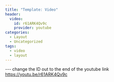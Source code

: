 ```yaml
---
title: "Template: Video"
header:
  video:
    id: r61ARK4Qv9c
    provider: youtube
categories:
  - Layout
  - Uncategorized
tags:
  - video
  - layout
---
```


--- change the ID out to the end of the youtube link https://youtu.be/r61ARK4Qv9c
